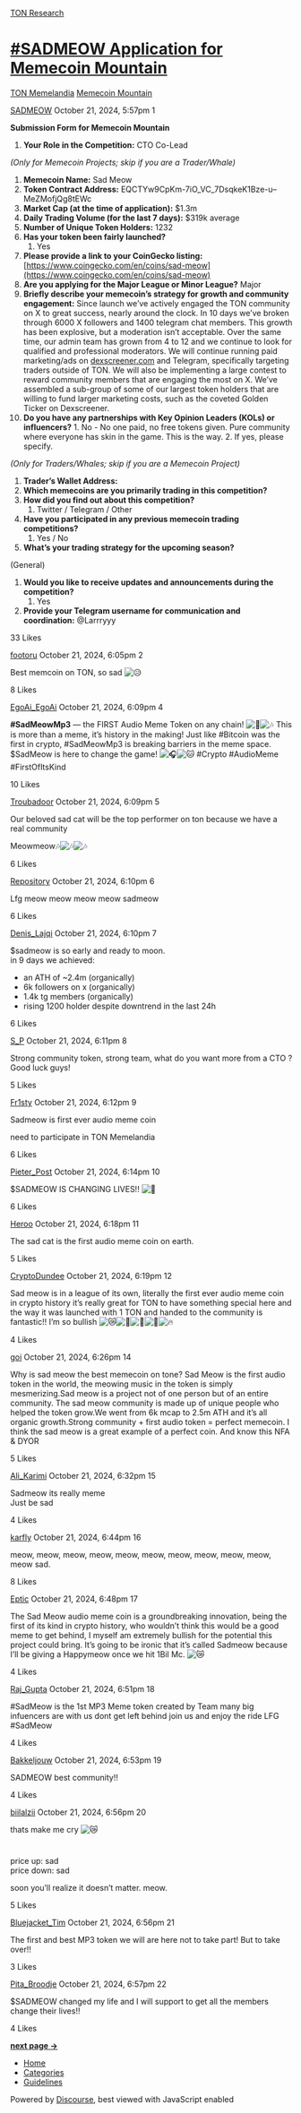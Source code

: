 [TON Research](/)

# [#SADMEOW Application for Memecoin Mountain](/t/sadmeow-application-for-memecoin-mountain/38403)

[TON Memelandia](/c/ton-memelandia/memecoin-mountain/86)  [Memecoin Mountain](/c/ton-memelandia/memecoin-mountain/86) 

    

[SADMEOW](https://tonresear.ch/u/SADMEOW)  October 21, 2024, 5:57pm  1

**Submission Form for Memecoin Mountain**

1.  **Your Role in the Competition:** CTO Co-Lead

_(Only for Memecoin Projects; skip if you are a Trader/Whale)_

1.  **Memecoin Name:** Sad Meow
2.  **Token Contract Address:** EQCTYw9CpKm-7iO\_VC\_7DsqkeK1Bze-u–MeZMofjQg8tEWc
3.  **Market Cap (at the time of application):** $1.3m
4.  **Daily Trading Volume (for the last 7 days):** $319k average
5.  **Number of Unique Token Holders:** 1232
6.  **Has your token been fairly launched?**
    1.  Yes
7.  **Please provide a link to your CoinGecko listing:** [https://www.coingecko.com/en/coins/sad-meow](https://www.coingecko.com/en/coins/sad-meow)
8.  **Are you applying for the Major League or Minor League?** Major
9.  **Briefly describe your memecoin’s strategy for growth and community engagement:** Since launch we’ve actively engaged the TON community on X to great success, nearly around the clock. In 10 days we’ve broken through 6000 X followers and 1400 telegram chat members. This growth has been explosive, but a moderation isn’t acceptable. Over the same time, our admin team has grown from 4 to 12 and we continue to look for qualified and professional moderators. We will continue running paid marketing/ads on [dexscreener.com](http://dexscreener.com) and Telegram, specifically targeting traders outside of TON. We will also be implementing a large contest to reward community members that are engaging the most on X. We’ve assembled a sub-group of some of our largest token holders that are willing to fund larger marketing costs, such as the coveted Golden Ticker on Dexscreener.
10.  **Do you have any partnerships with Key Opinion Leaders (KOLs) or influencers?**
    1.  No - No one paid, no free tokens given. Pure community where everyone has skin in the game. This is the way.
    2.  If yes, please specify.

_(Only for Traders/Whales; skip if you are a Memecoin Project)_

1.  **Trader’s Wallet Address:**
2.  **Which memecoins are you primarily trading in this competition?**
3.  **How did you find out about this competition?**
    1.  Twitter / Telegram / Other
4.  **Have you participated in any previous memecoin trading competitions?**
    1.  Yes / No
5.  **What’s your trading strategy for the upcoming season?**

(General)

1.  **Would you like to receive updates and announcements during the competition?**
    1.  Yes
2.  **Provide your Telegram username for communication and coordination:** @Larrryyy

  33 Likes

[footoru](https://tonresear.ch/u/footoru) October 21, 2024, 6:05pm  2

Best memcoin on TON, so sad ![:disappointed_relieved:](https://tonresear.ch/images/emoji/twitter/disappointed_relieved.png?v=12 ":disappointed_relieved:")

  8 Likes

[EgoAi\_EgoAi](https://tonresear.ch/u/EgoAi_EgoAi) October 21, 2024, 6:09pm  4

**#SadMeowMp3** — the FIRST Audio Meme Token on any chain! ![:paw_prints:](https://tonresear.ch/images/emoji/twitter/paw_prints.png?v=12 ":paw_prints:")![:notes:](https://tonresear.ch/images/emoji/twitter/notes.png?v=12 ":notes:") This is more than a meme, it’s history in the making! Just like #Bitcoin was the first in crypto, #SadMeowMp3 is breaking barriers in the meme space. $SadMeow is here to change the game! ![:headphones:](https://tonresear.ch/images/emoji/twitter/headphones.png?v=12 ":headphones:")![:cat:](https://tonresear.ch/images/emoji/twitter/cat.png?v=12 ":cat:") #Crypto #AudioMeme #FirstOfItsKind

  10 Likes

[Troubadoor](https://tonresear.ch/u/Troubadoor) October 21, 2024, 6:09pm  5

Our beloved sad cat will be the top performer on ton because we have a real community

Meowmeow​:notes:![:notes:](https://tonresear.ch/images/emoji/twitter/notes.png?v=12 ":notes:")![:notes:](https://tonresear.ch/images/emoji/twitter/notes.png?v=12 ":notes:")

  6 Likes

[Repository](https://tonresear.ch/u/Repository) October 21, 2024, 6:10pm  6

Lfg meow meow meow meow sadmeow

  6 Likes

[Denis\_Lajqi](https://tonresear.ch/u/Denis_Lajqi) October 21, 2024, 6:10pm  7

$sadmeow is so early and ready to moon.  
in 9 days we achieved:

*   an ATH of ~2.4m (organically)
*   6k followers on x (organically)
*   1.4k tg members (organically)
*   rising 1200 holder despite downtrend in the last 24h

  6 Likes

[S\_P](https://tonresear.ch/u/S_P) October 21, 2024, 6:11pm  8

Strong community token, strong team, what do you want more from a CTO ? Good luck guys!

  5 Likes

[Fr1sty](https://tonresear.ch/u/Fr1sty) October 21, 2024, 6:12pm  9

Sadmeow is first ever audio meme coin

need to participate in TON Memelandia

  6 Likes

[Pieter\_Post](https://tonresear.ch/u/Pieter_Post) October 21, 2024, 6:14pm  10

$SADMEOW IS CHANGING LIVES!! ![:ox:](https://tonresear.ch/images/emoji/twitter/ox.png?v=12 ":ox:")

  6 Likes

[Heroo](https://tonresear.ch/u/Heroo) October 21, 2024, 6:18pm  11

The sad cat is the first audio meme coin on earth.

  5 Likes

[CryptoDundee](https://tonresear.ch/u/CryptoDundee) October 21, 2024, 6:19pm  12

Sad meow is in a league of its own, literally the first ever audio meme coin in crypto history it’s really great for TON to have something special here and the way it was launched with 1 TON and handed to the community is fantastic!! I’m so bullish ![:crying_cat_face:](https://tonresear.ch/images/emoji/twitter/crying_cat_face.png?v=12 ":crying_cat_face:")![:musical_note:](https://tonresear.ch/images/emoji/twitter/musical_note.png?v=12 ":musical_note:")![:gem:](https://tonresear.ch/images/emoji/twitter/gem.png?v=12 ":gem:")![:eyes:](https://tonresear.ch/images/emoji/twitter/eyes.png?v=12 ":eyes:")![:fire:](https://tonresear.ch/images/emoji/twitter/fire.png?v=12 ":fire:")

  4 Likes

[goi](https://tonresear.ch/u/goi) October 21, 2024, 6:26pm  14

Why is sad meow the best memecoin on tone? Sad Meow is the first audio token in the world, the meowing music in the token is simply mesmerizing.Sad meow is a project not of one person but of an entire community. The sad meow community is made up of unique people who helped the token grow.We went from 6k mcap to 2.5m ATH and it’s all organic growth.Strong community + first audio token = perfect memecoin. I think the sad meow is a great example of a perfect coin. And know this NFA & DYOR

  5 Likes

[Ali\_Karimi](https://tonresear.ch/u/Ali_Karimi) October 21, 2024, 6:32pm  15

Sadmeow its really meme  
Just be sad

  4 Likes

[karfly](https://tonresear.ch/u/karfly) October 21, 2024, 6:44pm  16

meow, meow, meow, meow, meow, meow, meow, meow, meow, meow, meow sad.

  8 Likes

[Eptic](https://tonresear.ch/u/Eptic) October 21, 2024, 6:48pm  17

The Sad Meow audio meme coin is a groundbreaking innovation, being the first of its kind in crypto history, who wouldn’t think this would be a good meme to get behind, I myself am extremely bullish for the potential this project could bring. It’s going to be ironic that it’s called Sadmeow because I’ll be giving a Happymeow once we hit 1Bil Mc. ![:crying_cat_face:](https://tonresear.ch/images/emoji/twitter/crying_cat_face.png?v=12 ":crying_cat_face:")

  4 Likes

[Raj\_Gupta](https://tonresear.ch/u/Raj_Gupta) October 21, 2024, 6:51pm  18

#SadMeow is the 1st MP3 Meme token created by Team many big infuencers are with us dont get left behind join us and enjoy the ride LFG #SadMeow

  4 Likes

[Bakkeljouw](https://tonresear.ch/u/Bakkeljouw) October 21, 2024, 6:53pm  19

SADMEOW best community!!

  4 Likes

[biilalzii](https://tonresear.ch/u/biilalzii) October 21, 2024, 6:56pm  20

thats make me cry ![:crying_cat_face:](https://tonresear.ch/images/emoji/twitter/crying_cat_face.png?v=12 ":crying_cat_face:")

# [](#p-62747-h-1)

price up: sad  
price down: sad

soon you’ll realize it doesn’t matter. meow.

  5 Likes

[Bluejacket\_Tim](https://tonresear.ch/u/Bluejacket_Tim) October 21, 2024, 6:56pm  21

The first and best MP3 token we will are here not to take part! But to take over!!

  3 Likes

[Pita\_Broodje](https://tonresear.ch/u/Pita_Broodje) October 21, 2024, 6:57pm  22

$SADMEOW changed my life and I will support to get all the members change their lives!!

  4 Likes

**[next page →](/t/sadmeow-application-for-memecoin-mountain/38403?page=2)**

*   [Home](/)
*   [Categories](/categories)
*   [Guidelines](/guidelines)

Powered by [Discourse](https://www.discourse.org), best viewed with JavaScript enabled